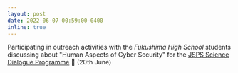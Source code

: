 ```yaml
---
layout: post
date: 2022-06-07 00:59:00-0400
inline: true
---
```


Participating in outreach activities with the *Fukushima High School* students discussing about "Human Aspects of Cyber Security" for the [JSPS Science Dialogue Programme](https://www.jsps.go.jp/english/e-plaza/e-sdialogue/index.html) :crossed_flags: (20th June)
